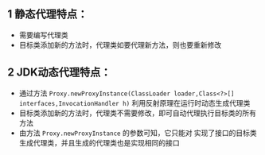 ## 1 静态代理特点：
- 需要编写代理类
- 目标类添加新的方法时，代理类如要代理新方法，则也要重新修改

## 2 JDK动态代理特点：
- 通过方法 `Proxy.newProxyInstance(ClassLoader loader,Class<?>[] interfaces,InvocationHandler h)` 利用反射原理在运行时动态生成代理类
- 目标类添加新的方法时，代理类不需要修改，即可自动代理执行目标类的所有方法
- 由方法 `Proxy.newProxyInstance` 的参数可知，它只能对 实现了接口的目标类生成代理类，并且生成的代理类也是实现相同的接口

